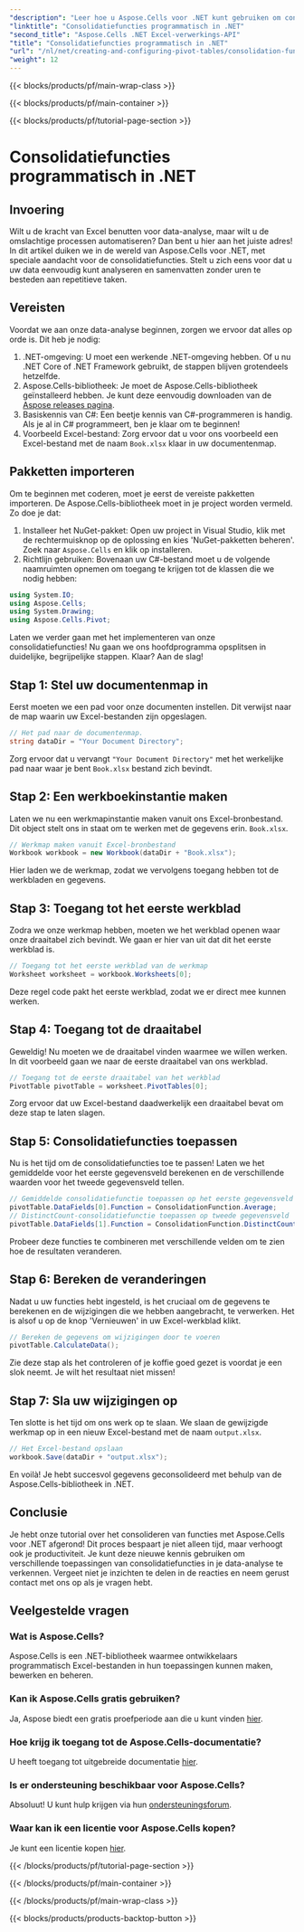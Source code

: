 ```yaml
---
"description": "Leer hoe u Aspose.Cells voor .NET kunt gebruiken om consolidatiefuncties programmatisch toe te passen. Automatiseer uw data-analysetaken efficiënt."
"linktitle": "Consolidatiefuncties programmatisch in .NET"
"second_title": "Aspose.Cells .NET Excel-verwerkings-API"
"title": "Consolidatiefuncties programmatisch in .NET"
"url": "/nl/net/creating-and-configuring-pivot-tables/consolidation-functions/"
"weight": 12
---
```


{{< blocks/products/pf/main-wrap-class >}}

{{< blocks/products/pf/main-container >}}

{{< blocks/products/pf/tutorial-page-section >}}

# Consolidatiefuncties programmatisch in .NET

## Invoering
Wilt u de kracht van Excel benutten voor data-analyse, maar wilt u de omslachtige processen automatiseren? Dan bent u hier aan het juiste adres! In dit artikel duiken we in de wereld van Aspose.Cells voor .NET, met speciale aandacht voor de consolidatiefuncties. Stelt u zich eens voor dat u uw data eenvoudig kunt analyseren en samenvatten zonder uren te besteden aan repetitieve taken.
## Vereisten
Voordat we aan onze data-analyse beginnen, zorgen we ervoor dat alles op orde is. Dit heb je nodig:
1. .NET-omgeving: U moet een werkende .NET-omgeving hebben. Of u nu .NET Core of .NET Framework gebruikt, de stappen blijven grotendeels hetzelfde.
2. Aspose.Cells-bibliotheek: Je moet de Aspose.Cells-bibliotheek geïnstalleerd hebben. Je kunt deze eenvoudig downloaden van de [Aspose releases pagina](https://releases.aspose.com/cells/net/).
3. Basiskennis van C#: Een beetje kennis van C#-programmeren is handig. Als je al in C# programmeert, ben je klaar om te beginnen!
4. Voorbeeld Excel-bestand: Zorg ervoor dat u voor ons voorbeeld een Excel-bestand met de naam `Book.xlsx` klaar in uw documentenmap.
## Pakketten importeren
Om te beginnen met coderen, moet je eerst de vereiste pakketten importeren. De Aspose.Cells-bibliotheek moet in je project worden vermeld. Zo doe je dat:
1. Installeer het NuGet-pakket: Open uw project in Visual Studio, klik met de rechtermuisknop op de oplossing en kies 'NuGet-pakketten beheren'. Zoek naar `Aspose.Cells` en klik op installeren.
2. Richtlijn gebruiken: Bovenaan uw C#-bestand moet u de volgende naamruimten opnemen om toegang te krijgen tot de klassen die we nodig hebben:
```csharp
using System.IO;
using Aspose.Cells;
using System.Drawing;
using Aspose.Cells.Pivot;
```
Laten we verder gaan met het implementeren van onze consolidatiefuncties!
Nu gaan we ons hoofdprogramma opsplitsen in duidelijke, begrijpelijke stappen. Klaar? Aan de slag!
## Stap 1: Stel uw documentenmap in
Eerst moeten we een pad voor onze documenten instellen. Dit verwijst naar de map waarin uw Excel-bestanden zijn opgeslagen.
```csharp
// Het pad naar de documentenmap.
string dataDir = "Your Document Directory";
```
Zorg ervoor dat u vervangt `"Your Document Directory"` met het werkelijke pad naar waar je bent `Book.xlsx` bestand zich bevindt.
## Stap 2: Een werkboekinstantie maken
Laten we nu een werkmapinstantie maken vanuit ons Excel-bronbestand. Dit object stelt ons in staat om te werken met de gegevens erin. `Book.xlsx`.
```csharp
// Werkmap maken vanuit Excel-bronbestand
Workbook workbook = new Workbook(dataDir + "Book.xlsx");
```
Hier laden we de werkmap, zodat we vervolgens toegang hebben tot de werkbladen en gegevens.
## Stap 3: Toegang tot het eerste werkblad
Zodra we onze werkmap hebben, moeten we het werkblad openen waar onze draaitabel zich bevindt. We gaan er hier van uit dat dit het eerste werkblad is.
```csharp
// Toegang tot het eerste werkblad van de werkmap
Worksheet worksheet = workbook.Worksheets[0];
```
Deze regel code pakt het eerste werkblad, zodat we er direct mee kunnen werken.
## Stap 4: Toegang tot de draaitabel
Geweldig! Nu moeten we de draaitabel vinden waarmee we willen werken. In dit voorbeeld gaan we naar de eerste draaitabel van ons werkblad.
```csharp
// Toegang tot de eerste draaitabel van het werkblad
PivotTable pivotTable = worksheet.PivotTables[0];
```
Zorg ervoor dat uw Excel-bestand daadwerkelijk een draaitabel bevat om deze stap te laten slagen.
## Stap 5: Consolidatiefuncties toepassen
Nu is het tijd om de consolidatiefuncties toe te passen! Laten we het gemiddelde voor het eerste gegevensveld berekenen en de verschillende waarden voor het tweede gegevensveld tellen.
```csharp
// Gemiddelde consolidatiefunctie toepassen op het eerste gegevensveld
pivotTable.DataFields[0].Function = ConsolidationFunction.Average;
// DistinctCount-consolidatiefunctie toepassen op tweede gegevensveld
pivotTable.DataFields[1].Function = ConsolidationFunction.DistinctCount;
```
Probeer deze functies te combineren met verschillende velden om te zien hoe de resultaten veranderen.
## Stap 6: Bereken de veranderingen
Nadat u uw functies hebt ingesteld, is het cruciaal om de gegevens te berekenen en de wijzigingen die we hebben aangebracht, te verwerken. Het is alsof u op de knop 'Vernieuwen' in uw Excel-werkblad klikt.
```csharp
// Bereken de gegevens om wijzigingen door te voeren
pivotTable.CalculateData();
```
Zie deze stap als het controleren of je koffie goed gezet is voordat je een slok neemt. Je wilt het resultaat niet missen!
## Stap 7: Sla uw wijzigingen op
Ten slotte is het tijd om ons werk op te slaan. We slaan de gewijzigde werkmap op in een nieuw Excel-bestand met de naam `output.xlsx`.
```csharp
// Het Excel-bestand opslaan
workbook.Save(dataDir + "output.xlsx");
```
En voilà! Je hebt succesvol gegevens geconsolideerd met behulp van de Aspose.Cells-bibliotheek in .NET.
## Conclusie
Je hebt onze tutorial over het consolideren van functies met Aspose.Cells voor .NET afgerond! Dit proces bespaart je niet alleen tijd, maar verhoogt ook je productiviteit. Je kunt deze nieuwe kennis gebruiken om verschillende toepassingen van consolidatiefuncties in je data-analyse te verkennen. Vergeet niet je inzichten te delen in de reacties en neem gerust contact met ons op als je vragen hebt.
## Veelgestelde vragen
### Wat is Aspose.Cells?
Aspose.Cells is een .NET-bibliotheek waarmee ontwikkelaars programmatisch Excel-bestanden in hun toepassingen kunnen maken, bewerken en beheren.
### Kan ik Aspose.Cells gratis gebruiken?
Ja, Aspose biedt een gratis proefperiode aan die u kunt vinden [hier](https://releases.aspose.com).
### Hoe krijg ik toegang tot de Aspose.Cells-documentatie?
U heeft toegang tot uitgebreide documentatie [hier](https://reference.aspose.com/cells/net/).
### Is er ondersteuning beschikbaar voor Aspose.Cells?
Absoluut! U kunt hulp krijgen via hun [ondersteuningsforum](https://forum.aspose.com/c/cells/9).
### Waar kan ik een licentie voor Aspose.Cells kopen?
Je kunt een licentie kopen [hier](https://purchase.aspose.com/buy).

{{< /blocks/products/pf/tutorial-page-section >}}

{{< /blocks/products/pf/main-container >}}

{{< /blocks/products/pf/main-wrap-class >}}

{{< blocks/products/products-backtop-button >}}